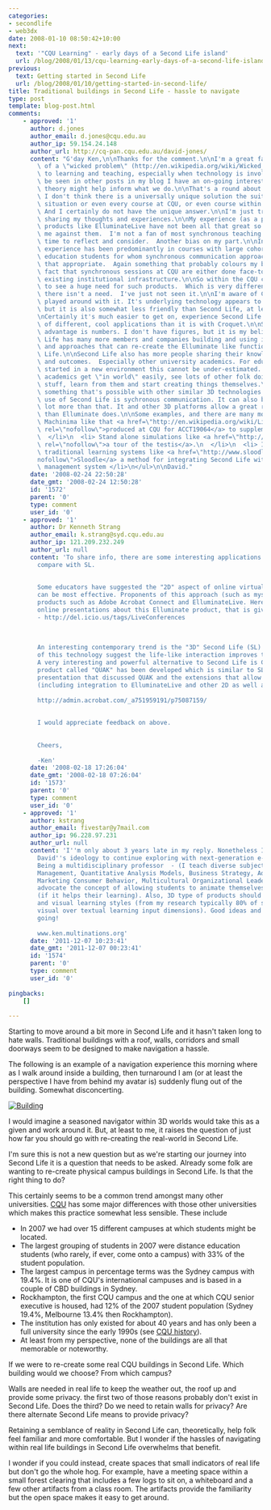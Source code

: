 ```yaml
---
categories:
- secondlife
- web3dx
date: 2008-01-10 08:50:42+10:00
next:
  text: '"CQU Learning" - early days of a Second Life island'
  url: /blog/2008/01/13/cqu-learning-early-days-of-a-second-life-island/
previous:
  text: Getting started in Second Life
  url: /blog/2008/01/10/getting-started-in-second-life/
title: Traditional buildings in Second Life - hassle to navigate
type: post
template: blog-post.html
comments:
    - approved: '1'
      author: d.jones
      author_email: d.jones@cqu.edu.au
      author_ip: 59.154.24.148
      author_url: http://cq-pan.cqu.edu.au/david-jones/
      content: "G'day Ken,\n\nThanks for the comment.\n\nI'm a great fan of the concept\
        \ of a \"wicked problem\" (http://en.wikipedia.org/wiki/Wicked_problem) as applied\
        \ to learning and teaching, especially when technology is involved.  And as can\
        \ be seen in other posts in my blog I have an on-going interest in how complexity\
        \ theory might help inform what we do.\n\nThat's a round about way of saying that\
        \ I don't think there is a universally unique solution the suits every learning\
        \ situation or even every course at CQU, or even course within a particular program.\
        \ And I certainly do not have the unique answer.\n\nI'm just trying some things,\
        \ sharing my thoughts and experiences.\n\nMy experience (as a participant) with\
        \ products like ElluminateLive have not been all that great so that probably biases\
        \ me against them.  I'm not a fan of most synchronous teaching methods as I prefer\
        \ time to reflect and consider.  Another bias on my part.\n\nIn addition, my teaching\
        \ experience has been predominantly in courses with large cohorts of distance\
        \ education students for whom synchronous communication approaches are not all\
        \ that appropriate.  Again something that probably colours my bias. As does the\
        \ fact that synchronous sessions at CQU are either done face-to-face or using\
        \ existing institutional infrastructure.\n\nSo within the CQU context, I've yet\
        \ to see a huge need for such products.  Which is very different from saying that\
        \ there isn't a need.  I've just not seen it.\n\nI'm aware of Croquet and have\
        \ played around with it. It's underlying technology appears to be much more powerful\
        \ but it is also somewhat less friendly than Second Life, at least initially.\n\
        \nCertainly it's much easier to get on, experience Second Life and visit a lot\
        \ of different, cool applications than it is with Croquet.\n\nSecond Life's major\
        \ advantage is numbers. I don't have figures, but it is my belief, that Second\
        \ Life has many more members and companies building and using it.  There are tools\
        \ and approaches that can re-create the Elluminate like functionality within Second\
        \ Life.\n\nSecond Life also has more people sharing their knowledge, experience\
        \ and outcomes.  Especially other university academics. For educators gettings\
        \ started in a new environment this cannot be under-estimated. Second Life lets\
        \ academics get \"in world\" easily, see lots of other folk doing interesting\
        \ stuff, learn from them and start creating things themselves.\n\nThis is not\
        \ something that's possible with other similar 3D technologies.\n\nWhile a major\
        \ use of Second Life is sychronous communication. It can also be used for an awful\
        \ lot more than that. It and other 3D platforms allow a great range of applications\
        \ than Elluminate does.\n\nSome examples, and there are many more,\n<ul>\n  <li>\
        \ Machinima like that <a href=\"http://en.wikipedia.org/wiki/List_of_cognitive_biases\"\
        \ rel=\"nofollow\">produced at CQU for ACCT19064</a> to supplement case studies\n\
        \  </li>\n  <li> Stand alone simulations like <a href=\"http://www.massively.com/2008/02/18/a-tour-around-the-testis-education-in-second-life/\"\
        \ rel=\"nofollow\">a tour of the testis</a>.\n  </li>\n  <li> Integration with\
        \ traditional learning systems like <a href=\"http://www.sloodle.com/\" rel=\"\
        nofollow\">Sloodle</a> a method for integrating Second Life with the Moodle course\
        \ management system </li>\n</ul>\n\nDavid."
      date: '2008-02-24 22:50:28'
      date_gmt: '2008-02-24 12:50:28'
      id: '1572'
      parent: '0'
      type: comment
      user_id: '0'
    - approved: '1'
      author: Dr Kenneth Strang
      author_email: k.strang@syd.cqu.edu.au
      author_ip: 121.209.232.249
      author_url: null
      content: 'To share info, there are some interesting applications developed which
        compare with SL.
    
    
        Some educators have suggested the "2D" aspect of online virtual teaching (eLearning)
        can be most effective. Proponents of this approach (such as myself), recommend
        products such as Adobe Acrobat Connect and ElluminateLive. Here is one of many
        online presentations about this Elluminate product, that is given using that product
        - http://del.icio.us/tags/LiveConferences
    
    
    
        An interesting contemporary trend is the "3D" Second Life (SL) approach. Advocates
        of this technology suggest the life-like interaction improves the learning experience.
        A very interesting and powerful alternative to Second Life is CROQUET - a commercial
        product called "QUAK" has been developed which is similar to SL. Here is a neat
        presentation that discussed QUAK and the extensions that allow more intereaction
        (including integration to ElluminateLive and other 2D as well as 3D spaces):
    
        http://admin.acrobat.com/_a751959191/p75087159/
    
    
        I would appreciate feedback on above.
    
    
        Cheers,
    
        -Ken'
      date: '2008-02-18 17:26:04'
      date_gmt: '2008-02-18 07:26:04'
      id: '1573'
      parent: '0'
      type: comment
      user_id: '0'
    - approved: '1'
      author: kstrang
      author_email: fivestar@y7mail.com
      author_ip: 96.228.97.231
      author_url: null
      content: 'I''m only about 3 years late in my reply. Nonetheless I would agree with
        David''s ideology to continue exploring with next-generation e-learning tools.
        Being a multidisciplinary professor  - (I teach diverse subjects such Human Resource
        Management, Quantitative Analysis Models, Business Strategy, Advanced Statistics,
        Marketing Consumer Behavior, Multicultural Organizational Leadership) - I sincerely
        advocate the concept of allowing students to animate themselves as a mode of communicating
        (if it helps their learning). Also, 3D type of products should appease the active
        and visual learning styles (from my research typically 80% of students prefer
        visual over textual learning input dimensions). Good ideas and keep the ideas
        going!
    
        www.ken.multinations.org'
      date: '2011-12-07 10:23:41'
      date_gmt: '2011-12-07 00:23:41'
      id: '1574'
      parent: '0'
      type: comment
      user_id: '0'
    
pingbacks:
    []
    
---
```

Starting to move around a bit more in Second Life and it hasn't taken long to hate walls. Traditional buildings with a roof, walls, corridors and small doorways seem to be designed to make navigation a hassle.

The following is an example of a navigation experience this morning where as I walk around inside a building, then turnaround I am (or at least the perspective I have from behind my avatar is) suddenly flung out of the building. Somewhat disconcerting.

[![Building](http://cq-pan.cqu.edu.au/david-jones/blog/wp-content/uploads/2008/01/building.thumbnail.jpg)](http://cq-pan.cqu.edu.au/david-jones/blog/wp-content/uploads/2008/01/building.jpg "Building")

I would imagine a seasoned navigator within 3D worlds would take this as a given and work around it. But, at least to me, it raises the question of just how far you should go with re-creating the real-world in Second Life.

I'm sure this is not a new question but as we're starting our journey into Second Life it is a question that needs to be asked. Already some folk are wanting to re-create physical campus buildings in Second Life. Is that the right thing to do?

This certainly seems to be a common trend amongst many other universities. [CQU](http://www.cqu.edu.au/) has some major differences with those other universities which makes this practice somewhat less sensible. These include

- In 2007 we had over 15 different campuses at which students might be located.
- The largest grouping of students in 2007 were distance education students (who rarely, if ever, come onto a campus) with 33% of the student population.
- The largest campus in percentage terms was the Sydney campus with 19.4%. It is one of CQU's international campuses and is based in a couple of CBD buildings in Sydney.
- Rockhampton, the first CQU campus and the one at which CQU senior executive is housed, had 12% of the 2007 student population (Sydney 19.4%, Melbourne 13.4% then Rockhampton).
- The institution has only existed for about 40 years and has only been a full university since the early 1990s (see [CQU history](http://www.cqu.edu.au/about/history.htm)).
- At least from my perspective, none of the buildings are all that memorable or noteworthy.

If we were to re-create some real CQU buildings in Second Life. Which building would we choose? From which campus?

Walls are needed in real life to keep the weather out, the roof up and provide some privacy. the first two of those reasons probably don't exist in Second Life. Does the third? Do we need to retain walls for privacy? Are there alternate Second Life means to provide privacy?

Retaining a semblance of reality in Second Life can, theoretically, help folk feel familiar and more comfortable. But I wonder if the hassles of navigating within real life buildings in Second Life overwhelms that benefit.

I wonder if you could instead, create spaces that small indicators of real life but don't go the whole hog. For example, have a meeting space within a small forest clearing that includes a few logs to sit on, a whiteboard and a few other artifacts from a class room. The artifacts provide the familiarity but the open space makes it easy to get around.